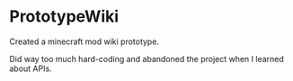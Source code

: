 # PrototypeWiki

Created a minecraft mod wiki prototype.

Did way too much hard-coding and abandoned the project when I learned about APIs.
